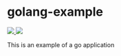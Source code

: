 # golang-example
<p align="left">
  <a href="https://circleci.com/gh/mymichu/golang-example">
    <img src="https://circleci.com/gh/mymichu/golang-example.svg?style=svg">
  </a>
  <a href="https://codecov.io/gh/mymichu/golang-example">
    <img src="https://codecov.io/gh/mymichu/golang-example/branch/master/graph/badge.svg" />
  </a>
 </p>
 
This is an example of a go application 
